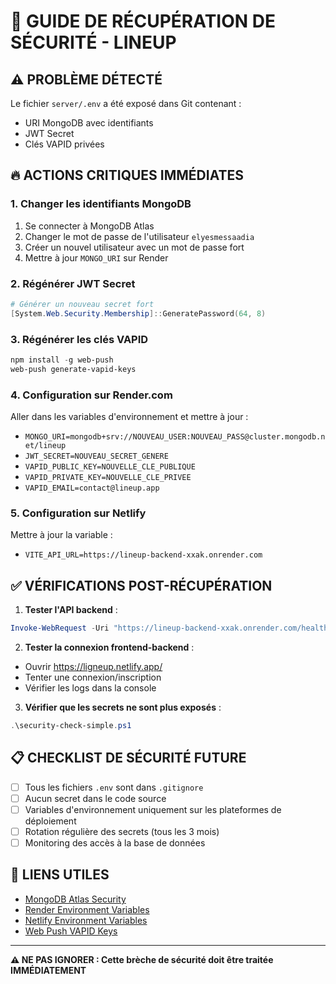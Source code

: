 # 🚨 GUIDE DE RÉCUPÉRATION DE SÉCURITÉ - LINEUP

## ⚠️ PROBLÈME DÉTECTÉ
Le fichier `server/.env` a été exposé dans Git contenant :
- URI MongoDB avec identifiants
- JWT Secret
- Clés VAPID privées

## 🔥 ACTIONS CRITIQUES IMMÉDIATES

### 1. **Changer les identifiants MongoDB**
1. Se connecter à MongoDB Atlas
2. Changer le mot de passe de l'utilisateur `elyesmessaadia`
3. Créer un nouvel utilisateur avec un mot de passe fort
4. Mettre à jour `MONGO_URI` sur Render

### 2. **Régénérer JWT Secret**
```powershell
# Générer un nouveau secret fort
[System.Web.Security.Membership]::GeneratePassword(64, 8)
```

### 3. **Régénérer les clés VAPID**
```powershell
npm install -g web-push
web-push generate-vapid-keys
```

### 4. **Configuration sur Render.com**
Aller dans les variables d'environnement et mettre à jour :
- `MONGO_URI=mongodb+srv://NOUVEAU_USER:NOUVEAU_PASS@cluster.mongodb.net/lineup`
- `JWT_SECRET=NOUVEAU_SECRET_GENERE`
- `VAPID_PUBLIC_KEY=NOUVELLE_CLE_PUBLIQUE`
- `VAPID_PRIVATE_KEY=NOUVELLE_CLE_PRIVEE`
- `VAPID_EMAIL=contact@lineup.app`

### 5. **Configuration sur Netlify**
Mettre à jour la variable :
- `VITE_API_URL=https://lineup-backend-xxak.onrender.com`

## ✅ VÉRIFICATIONS POST-RÉCUPÉRATION

1. **Tester l'API backend** :
```powershell
Invoke-WebRequest -Uri "https://lineup-backend-xxak.onrender.com/health"
```

2. **Tester la connexion frontend-backend** :
- Ouvrir https://ligneup.netlify.app/
- Tenter une connexion/inscription
- Vérifier les logs dans la console

3. **Vérifier que les secrets ne sont plus exposés** :
```powershell
.\security-check-simple.ps1
```

## 📋 CHECKLIST DE SÉCURITÉ FUTURE

- [ ] Tous les fichiers `.env` sont dans `.gitignore`
- [ ] Aucun secret dans le code source
- [ ] Variables d'environnement uniquement sur les plateformes de déploiement
- [ ] Rotation régulière des secrets (tous les 3 mois)
- [ ] Monitoring des accès à la base de données

## 🔗 LIENS UTILES

- [MongoDB Atlas Security](https://docs.atlas.mongodb.com/security/)
- [Render Environment Variables](https://render.com/docs/environment-variables)
- [Netlify Environment Variables](https://docs.netlify.com/environment-variables/overview/)
- [Web Push VAPID Keys](https://web.dev/push-notifications-web-push-protocol/)

---
**⚠️ NE PAS IGNORER : Cette brèche de sécurité doit être traitée IMMÉDIATEMENT**